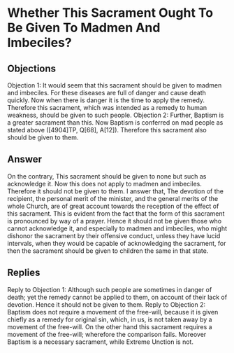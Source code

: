 # Whether This Sacrament Ought To Be Given To Madmen And Imbeciles?
## Objections
Objection 1: It would seem that this sacrament should be given to madmen and imbeciles. For these diseases are full of danger and cause death quickly. Now when there is danger it is the time to apply the remedy. Therefore this sacrament, which was intended as a remedy to human weakness, should be given to such people.
Objection 2: Further, Baptism is a greater sacrament than this. Now Baptism is conferred on mad people as stated above ([4904]TP, Q[68], A[12]). Therefore this sacrament also should be given to them.
## Answer
On the contrary, This sacrament should be given to none but such as acknowledge it. Now this does not apply to madmen and imbeciles. Therefore it should not be given to them.
I answer that, The devotion of the recipient, the personal merit of the minister, and the general merits of the whole Church, are of great account towards the reception of the effect of this sacrament. This is evident from the fact that the form of this sacrament is pronounced by way of a prayer. Hence it should not be given those who cannot acknowledge it, and especially to madmen and imbeciles, who might dishonor the sacrament by their offensive conduct, unless they have lucid intervals, when they would be capable of acknowledging the sacrament, for then the sacrament should be given to children the same in that state.
## Replies
Reply to Objection 1: Although such people are sometimes in danger of death; yet the remedy cannot be applied to them, on account of their lack of devotion. Hence it should not be given to them.
Reply to Objection 2: Baptism does not require a movement of the free-will, because it is given chiefly as a remedy for original sin, which, in us, is not taken away by a movement of the free-will. On the other hand this sacrament requires a movement of the free-will; wherefore the comparison fails. Moreover Baptism is a necessary sacrament, while Extreme Unction is not.